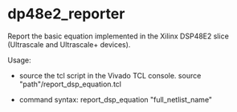 # dp48e2_reporter

Report the basic equation implemented in the Xilinx DSP48E2 slice (Ultrascale and Ultrascale+ devices).

Usage:

- source the tcl script in the Vivado TCL console. source "path"/report_dsp_equation.tcl

- command syntax: report_dsp_equation "full_netlist_name"
